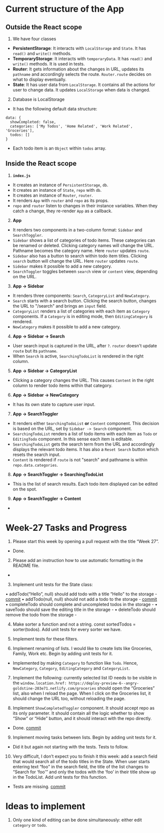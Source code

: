 # Current structure of the App

## Outside the React scope  

1. We have four classes  

  - **PersistentStorage**: It interacts with `LocalStorage` and `State`. It has `read()` and `write()` methods.   
  - **TemporaryStorage**: It interacts with `temporaryData`. It has `read()` and `write()` methods. It is used in tests.
  - **Router**: It gets information about the changes in URL, updates its `pathname` and accordingly selects the route. `Router.route` decides on what to display eventually.
  - **State**: It has user data from `LocalStorage`. It contains all the actions for user to change data. It updates `LocalStorage` when data is changed.  

2. Database is LocalStorage

  - It has the following default data structure:

  ```
  data: {
    showCompleted: false,
    categories: ['My Todos', 'Home Related', 'Work Related', 'Groceries'],
    todos: [] 
  }
  ```
  - Each todo item is an `Object` within `todos` array.

## Inside the React scope

1. **`index.js`** 

  - It creates an instance of `PersistentStorage`, `db`.
  - It creates an instance of `State`, `repo` with `db`.
  - It creates an instance of `Router`, `router`. 
  - It renders `App` with `router` and `repo` as its props. 
  - `repo` and `router` listen to changes in their instance variables. When they catch a change, they re-render `App` as a callback. 

2. **App**

  - It renders two components in a two-column format: `Sidebar` and `SearchToggler`. 
  - `Sidebar` shows a list of categories of todo items. These categories can be renamed or deleted. Clicking category names will change the URL. Pathname becomes the category name. Here `router` updates `route`.   
  - `Sidebar` also has a button to search within todo item titles. Clicking `search` button will change the URL. Here `router` updates `route`. 
  - `Sidebar` makes it possible to add a new category.  
  - `SearchToggler` toggles between `search` view or `content` view, depending on the URL. 

3. **App -> Sidebar**

  - It renders three components: `Search`, `CategoryList` and `NewCategory`.  
  - `Search` starts with a search button. Clicking the search button, changes the URL to "/search" and brings an `input` field.  
  - `CategoryList` renders a list of categories with each item as `Category` components. If a `Category` is in editing mode, then `EditingCategory` is rendered.  
  - `NewCategory` makes it possible to add a new category. 

4. **App -> Sidebar -> Search**

  - User search input is captured in the URL, after `?`. `router` doesn't update `route` but its `pathname`.
  - When `Search` is active, `SearchingTodoList` is rendered in the right column.  

5. **App -> Sidebar -> CategoryList**

  - Clicking a category changes the URL. This causes `Content` in the right column to render todo items within that category. 

6. **App -> Sidebar -> NewCategory**  

  - It has its own state to capture user input. 

7. **App -> SearchToggler**

  - It renders either `SearchingTodoList` **or** `Content` component. This decision is based on the URL, set by `Sidebar -> Search` component. 
  - `SearchingTodoList` renders a list of todo items with each item as `Todo` or `EditingTodo` component. In this sense each item is editable. 
  - `SearchingTodoList` gets the search term from the URL and accordingly displays the relevant todo items. It has also a `Reset Search` button which resets the search input. 
  - `Content` is rendered if `route` is not "search" and pathname is within `repo.data.categories`.  

8. **App -> SearchToggler -> SearchingTodoList**

  - This is the list of search results. Each todo item displayed can be edited on the spot. 

9. **App -> SearchToggler -> Content**

  - 

# Week-27 Tasks and Progress

1. Please start this week by opening a pull request with the title “Week 27”.

- Done.

2. Please add an instruction how to use automatic formatting in the README file.

-

3. Implement unit tests for the State class:

  • addTodo(“Hello”, null) should add todo with a title “Hello" to the storage
    - [commit](https://github.com/rdzcn/mk-todo/commit/46f553b5564af036f181c3663db97a82b40e005a)
  • addTodo(null, null) should not add a todo to the storage
    - [commit](https://github.com/rdzcn/mk-todo/commit/46f553b5564af036f181c3663db97a82b40e005a)
  • completeTodo should complete and uncompleted todos in the storage
    -
  • saveTodo should save the editing title in the storage
    -
  • deleteTodo should remove the todo from the storage
    -

4. Make sorter a function and not a string. const sortedTodos = sorter(todos). Add unit tests for every sorter we have.


5. Implement tests for these filters.


6. Implement renaming of lists. I would like to create lists like Groceries, Family, Work etc. Begin by adding unit tests for it.

 - Implemented by making `Category` to function like `Todo`. Hence, `NewCategory`, `Category`, `EditingCategory` and `CategoryList`.

7. Implement the following: currently selected list ID needs to be visible in the `window.location.href: https://deploy-preview-6--angry-goldstine-203e71.netlify.com/groceries` should open the “Groceries” list, also when I reload the page. When I click on the Groceries list, it should change the URL too, without reloading the page.



8. Implement `ShowCompletedToggler` component. It should accept repo as its only parameter. It should contain all the logic whether to show “Show” or “Hide” button, and it should interact with the repo directly.

- Done. [commit](https://github.com/rdzcn/mk-todo/pull/10/commits/bc4908ab14ea22fe148a7fc891a74067cf37ca28)

9. Implement moving tasks between lists. Begin by adding unit tests for it.

  - Did it but again not starting with the tests. Tests to follow.

10. Very difficult, I don’t expect you to finish it this week: add a search field that would search all of the todo titles in the State. When user starts entering text “foo" in the search field, the title of the list changes to “Search for ‘foo'” and only the todos with the ‘foo’ in their title show up in the TodoList. Add unit tests for this function.

- Tests are missing. [commit](https://github.com/rdzcn/mk-todo/commit/0d67dd11258e35855f2166908ac0b9a571dd18a5)

# Ideas to implement

1. Only one kind of editing can be done simultaneously: either edit `category` or `todo`.


